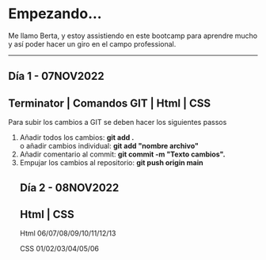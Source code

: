 # Empezando...
<p>Me llamo Berta, y estoy assistiendo en este bootcamp para aprendre mucho y así poder hacer un giro en el campo professional.
<hr/>

## Día 1 - 07NOV2022
## Terminator | Comandos GIT | Html | CSS
<p>Para subir los cambios a GIT se deben hacer los siguientes passos</p>
<ol>
<li>Añadir todos los cambios: <strong> git add . </strong> </li> o añadir cambios individual: <strong> git add "nombre archivo" </strong>
<li>Añadir comentario al commit: <strong> git commit -m "Texto cambios".</strong></li>
<li>Empujar los cambios al repositorio: <strong> git push origin main</strong></li>

<p>

## Día 2 - 08NOV2022
## Html | CSS
<p> Html 06/07/08/09/10/11/12/13</p>
<p> CSS 01/02/03/04/05/06 <p>

